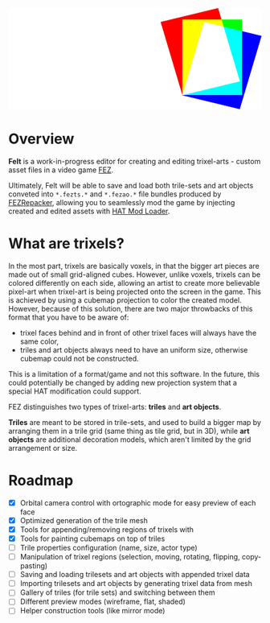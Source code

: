<div align="center">

![felt logo](../logo.png)

</div>

# Overview

**Felt** is a work-in-progress editor for creating and editing trixel-arts - custom asset files in a video game [FEZ](https://store.steampowered.com/app/224760/FEZ/).

Ultimately, Felt will be able to save and load both trile-sets and art objects conveted into `*.fezts.*` and `*.fezao.*` file bundles produced by [FEZRepacker](https://github.com/FEZModding/FEZRepacker), allowing you to seamlessly mod the game by injecting created and edited assets with [HAT Mod Loader](https://github.com/FEZModding/HAT).

# What are trixels?

In the most part, trixels are basically voxels, in that the bigger art pieces are made out of small grid-aligned cubes. However, unlike voxels, trixels can be colored differently on each side, allowing an artist to create more believable pixel-art when trixel-art is being projected onto the screen in the game. This is achieved by using a cubemap projection to color the created model. However, because of this solution, there are two major throwbacks of this format that you have to be aware of:

- trixel faces behind and in front of other trixel faces will always have the same color,
- triles and art objects always need to have an uniform size, otherwise cubemap could not be constructed.

This is a limitation of a format/game and not this software. In the future, this could potentially be changed by adding new projection system that a special HAT modification could support.

FEZ distinguishes two types of trixel-arts: **triles** and **art objects**.

**Triles** are meant to be stored in trile-sets, and used to build a bigger map by arranging them in a trile grid (same thing as tile grid, but in 3D), while **art objects** are additional decoration models, which aren't limited by the grid arrangement or size.

# Roadmap

- [X] Orbital camera control with ortographic mode for easy preview of each face
- [X] Optimized generation of the trile mesh
- [X] Tools for appending/removing regions of trixels with
- [X] Tools for painting cubemaps on top of triles
- [ ] Trile properties configuration (name, size, actor type)
- [ ] Manipulation of trixel regions (selection, moving, rotating, flipping, copy-pasting)
- [ ] Saving and loading trilesets and art objects with appended trixel data
- [ ] Importing trilesets and art objects by generating trixel data from mesh
- [ ] Gallery of triles (for trile sets) and switching between them
- [ ] Different preview modes (wireframe, flat, shaded)
- [ ] Helper construction tools (like mirror mode)
